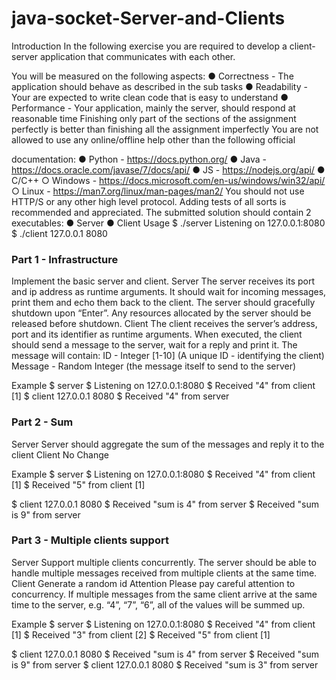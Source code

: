 # java-socket-Server-and-Clients

Introduction
In the following exercise you are required to develop a client-server application that
communicates with each other.

You will be measured on the following aspects:
● Correctness - The application should behave as described in the sub tasks
● Readability - Your are expected to write clean code that is easy to understand
● Performance - Your application, mainly the server, should respond at reasonable time
Finishing only part of the sections of the assignment perfectly is better than finishing all the
assignment imperfectly
You are not allowed to use any online/offline help other than the following official

documentation:
● Python - https://docs.python.org/
● Java - https://docs.oracle.com/javase/7/docs/api/
● JS - https://nodejs.org/api/
● C/C++
○ Windows - https://docs.microsoft.com/en-us/windows/win32/api/
○ Linux - https://man7.org/linux/man-pages/man2/
You should not use HTTP/S or any other high level protocol.
Adding tests of all sorts is recommended and appreciated.
The submitted solution should contain 2 executables:
● Server
● Client
Usage
$ ./server
Listening on 127.0.0.1:8080
$ ./client 127.0.0.1 8080

### Part 1 - Infrastructure
Implement the basic server and client.
Server
The server receives its port and ip address as runtime arguments. It should wait for incoming
messages, print them and echo them back to the client.
The server should gracefully shutdown upon “Enter”. Any resources allocated by the server
should be released before shutdown.
Client
The client receives the server’s address, port and its identifier as runtime arguments. When
executed, the client should send a message to the server, wait for a reply and print it.
The message will contain:
ID - Integer [1-10] (A unique ID - identifying the client)
Message - Random Integer (the message itself to send to the server)

Example
$ server
$ Listening on 127.0.0.1:8080
$ Received "4" from client [1]
$ client 127.0.0.1 8080
$ Received "4" from server

### Part 2 - Sum
Server
Server should aggregate the sum of the messages and reply it to the client
Client
No Change

Example
$ server
$ Listening on 127.0.0.1:8080
$ Received "4" from client [1]
$ Received "5" from client [1]

$ client 127.0.0.1 8080
$ Received "sum is 4" from server
$ Received "sum is 9" from server

### Part 3 - Multiple clients support
Server
Support multiple clients concurrently. The server should be able to handle multiple
messages received from multiple clients at the same time.
Client
Generate a random id
Attention
Please pay careful attention to concurrency. If multiple messages from the same client arrive
at the same time to the server, e.g. “4”, “7”, “6”, all of the values will be summed up.

Example
$ server
$ Listening on 127.0.0.1:8080
$ Received "4" from client [1]
$ Received "3" from client [2]
$ Received "5" from client [1]

$ client 127.0.0.1 8080
$ Received "sum is 4" from server
$ Received "sum is 9" from server
$ client 127.0.0.1 8080
$ Received "sum is 3" from server
